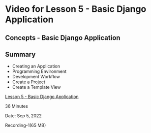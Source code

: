 # Video for Lesson 5 - Basic Django Application

## Concepts - Basic Django Application

## Summary
* Creating an Application
* Programming Environment
* Development Workflow
* Create a Project
* Create a Template View


[Lesson 5 - Basic Django Application](https://unco.zoom.us/rec/share/L05z0Cvt_dW4i3h1sNXeOwhgHEopN4p3RtIMoezk7daMOZsZCP3DHuJ7VLGge3B1.O9Ir9jt6Ciluehb9)


36 Minutes

Date: Sep 5, 2022 

Recording-1(65 MB)

